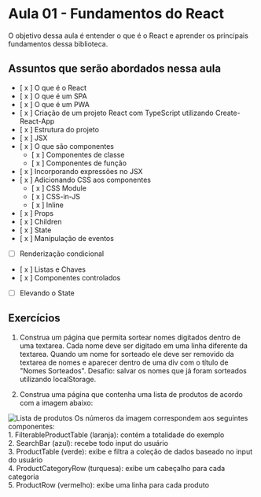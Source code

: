 # Aula 01 - Fundamentos do React

O objetivo dessa aula é entender o que é o React e aprender os principais fundamentos
dessa biblioteca.

## Assuntos que serão abordados nessa aula
- [ x ] O que é o React
- [ x ] O que é um SPA
- [ x ] O que é um PWA
- [ x ] Criação de um projeto React com TypeScript utilizando Create-React-App
- [ x ] Estrutura do projeto
- [ x ] JSX
- [ x ] O que são componentes
  - [ x ] Componentes de classe
  - [ x ] Componentes de função
- [ x ] Incorporando expressões no JSX
- [ x ] Adicionando CSS aos componentes
  - [ x ] CSS Module
  - [ x ] CSS-in-JS
  - [ x ] Inline
- [ x ] Props
- [ x ] Children
- [ x ] State
- [ x ] Manipulação de eventos
- [ ] Renderização condicional
- [ x ] Listas e Chaves
- [ x ] Componentes controlados
- [ ] Elevando o State

## Exercícios
1) Construa um página que permita sortear nomes digitados dentro de uma textarea. Cada nome deve ser digitado em uma linha diferente da
textarea. Quando um nome for sorteado ele deve ser removido da textarea de nomes e aparecer dentro de uma div com o título de "Nomes Sorteados". Desafio: salvar os nomes que já foram sorteados 
utilizando localStorage.

2) Construa uma página que contenha uma lista de produtos de acordo com a imagem abaixo:
<img src="https://pt-br.reactjs.org/static/9381f09e609723a8bb6e4ba1a7713b46/90cbd/thinking-in-react-components.png" title="Lista de produtos">
Os números da imagem correspondem aos seguintes componentes: <br>
    1. FilterableProductTable (laranja): contém a totalidade do exemplo<br>
    2. SearchBar (azul): recebe todo input do usuário<br>
    3. ProductTable (verde): exibe e filtra a coleção de dados baseado no input do usuário<br>
    4. ProductCategoryRow (turquesa): exibe um cabeçalho para cada categoria<br>
    5. ProductRow (vermelho): exibe uma linha para cada produto<br>
